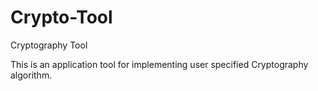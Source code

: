 # Crypto-Tool
Cryptography Tool


This is an application tool for implementing user specified Cryptography algorithm. 
